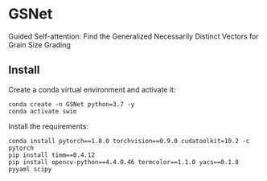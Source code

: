 # GSNet
Guided Self-attention: Find the Generalized Necessarily Distinct Vectors for Grain Size Grading
## Install
Create a conda virtual environment and activate it:
```
conda create -n GSNet python=3.7 -y
conda activate swin
```
Install the requirements:
```
conda install pytorch==1.8.0 torchvision==0.9.0 cudatoolkit=10.2 -c pytorch
pip install timm==0.4.12
pip install opencv-python==4.4.0.46 termcolor==1.1.0 yacs==0.1.8 pyyaml scipy
```
